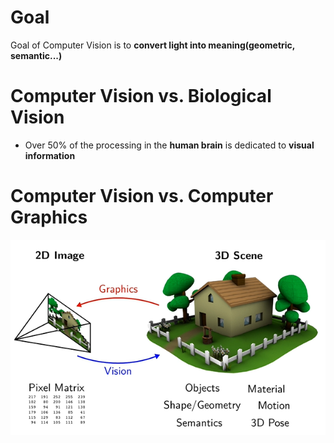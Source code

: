 # Goal
Goal of Computer Vision is to __convert light into meaning(geometric, semantic...)__

# Computer Vision vs. Biological Vision
- Over 50% of the processing in the __human brain__ is dedicated to __visual information__

# Computer Vision vs. Computer Graphics
![pic1](pic\CVvsCG.png "CV vs. CG")
